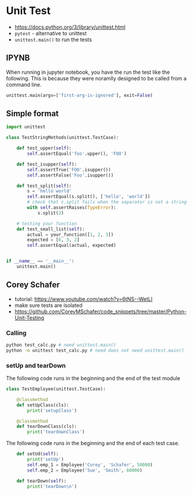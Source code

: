 # Unit Test 

- https://docs.python.org/3/library/unittest.html
- `pytest` - alternative to unittest 
- `unittest.main()` to run the tests 


## IPYNB 

When running in jupyter notebook, you have the run the test like the following. This is because they were noramlly designed to be called from a command line. 

```py 
unittest.main(argv=['first-arg-is-ignored'], exit=False)
```


## Simple format 

```py 
import unittest

class TestStringMethods(unittest.TestCase):

    def test_upper(self):
        self.assertEqual('foo'.upper(), 'FOO')

    def test_isupper(self):
        self.assertTrue('FOO'.isupper())
        self.assertFalse('Foo'.isupper())

    def test_split(self):
        s = 'hello world'
        self.assertEqual(s.split(), ['hello', 'world'])
        # check that s.split fails when the separator is not a string
        with self.assertRaises(TypeError):
            s.split(2)

    # testing your function
    def test_small_list(self):
        actual = your_function([1, 2, 3])
        expected = [6, 3, 2]
        self.assertEqual(actual, expected)


if __name__ == '__main__':
    unittest.main()
``` 


## Corey Schafer

- tutorial: https://www.youtube.com/watch?v=6tNS--WetLI
- make sure tests are isolated 
- https://github.com/CoreyMSchafer/code_snippets/tree/master/Python-Unit-Testing


### Calling 

```sh
python test_calc.py # need unittest.main()
python -m unittest test_calc.py # need does not need unittest.main()
```

### setUp and tearDown 


The following code runs in the beginning and the end of the test module 

```py
class TestEmployee(unittest.TestCase):

    @classmethod
    def setUpClass(cls):
        print('setupClass')

    @classmethod
    def tearDownClass(cls):
        print('teardownClass')

```


The following code runs in the beginning and the end of each test case. 

```py
    def setUd(self):
        print('setUp')
        self.emp_1 = Employee('Corey', 'Schafer', 50000)
        self.emp_2 = Employee('Sue', 'Smith', 60000)

    def tearDown(self):
        print('tearDown\n')
```


